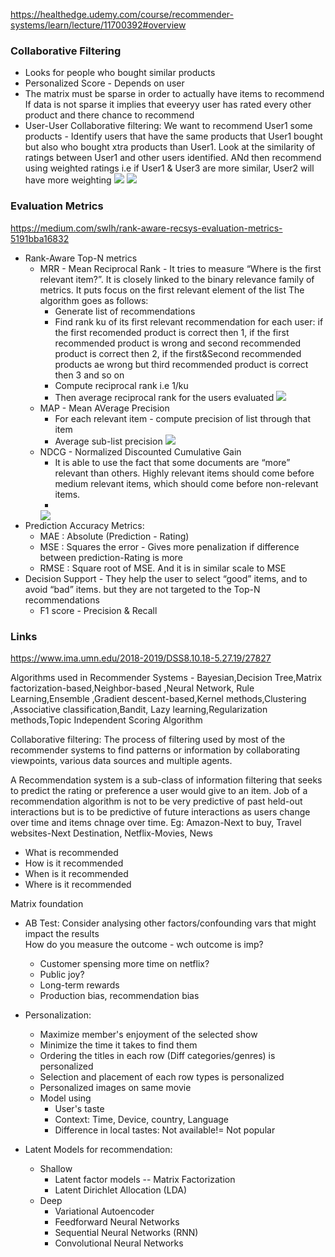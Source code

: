 https://healthedge.udemy.com/course/recommender-systems/learn/lecture/11700392#overview

### Collaborative Filtering
* Looks for people who bought similar products
* Personalized Score - Depends on user
* The matrix must be sparse in order to actually have items to recommend If data is not sparse it implies that eveeryy user has rated every other product and there chance to recommend
* User-User Collaborative filtering: We want to recommend User1 some products - Identify users that have the same products that User1 bought but also who bought xtra products than User1. Look at the similarity of ratings between User1 and other users identified. ANd then recommend using weighted ratings i.e if User1 & User3 are more similar, User2 will have more weighting 
![](https://miro.medium.com/max/963/1*aSq9viZGEYiWwL9uJ3Recw.png)
![](https://miro.medium.com/max/1375/1*YGlwilDLSG10HWf3u28ErQ.png)


### Evaluation Metrics
https://medium.com/swlh/rank-aware-recsys-evaluation-metrics-5191bba16832 </br>
* Rank-Aware Top-N metrics
  * MRR - Mean Reciprocal Rank - It tries to measure “Where is the first relevant item?”. It is closely linked to the binary relevance family of metrics. It puts focus on the first relevant element of the list The algorithm goes as follows: 
    * Generate list of recommendations
    * Find rank ku of its first relevant recommendation for each user: if the first recomended product is correct then 1, if the first recommended product is wrong and second recommended product is correct then 2, if the first&Second recommended products ae wrong but third recommended product is correct then 3 and so on
    * Compute reciprocal rank i.e 1/ku
    * Then average reciprocal rank for the users evaluated
    ![](https://miro.medium.com/max/884/1*dR24Drmb9J5BLZp8ffjOGA.png)
  * MAP - Mean AVerage Precision
    * For each relevant item - compute precision of list through that item
    * Average sub-list precision
    ![](https://miro.medium.com/max/963/1*0xdZ-NWJLlf3m4oyjh0K5g.png)
  * NDCG - Normalized Discounted Cumulative Gain
    * It is able to use the fact that some documents are “more” relevant than others. Highly relevant items should come before medium relevant items, which should come before non-relevant items.
    *
    ![](https://miro.medium.com/max/963/1*W6cQB2kozFxedqVu9lpSVw.png)
* Prediction Accuracy Metrics:
  * MAE : Absolute (Prediction - Rating)
  * MSE : Squares the error - Gives more penalization if difference between prediction-Rating is more
  * RMSE : Square root of MSE. And it is in similar scale to MSE 
* Decision Support - They help the user to select “good” items, and to avoid “bad” items. but they are not targeted to the Top-N recommendations
  * F1 score - Precision & Recall

  








### Links
https://www.ima.umn.edu/2018-2019/DSS8.10.18-5.27.19/27827

Algorithms used in Recommender Systems - Bayesian,Decision Tree,Matrix factorization-based,Neighbor-based ,Neural Network, Rule Learning,Ensemble ,Gradient descent-based,Kernel methods,Clustering ,Associative classification,Bandit, Lazy learning,Regularization methods,Topic Independent Scoring Algorithm <br/>

Collaborative filtering: The process of filtering used by most of the recommender systems to find patterns or information by collaborating viewpoints, various data sources and multiple agents. <br/>

A Recommendation system is a sub-class of information filtering that seeks to predict the rating or preference a user would give to an item. Job of a recommendation algorithm is not to be very predictive of past held-out interactions but is to be predictive of future interactions as users change over time and items chnage over time.
Eg: Amazon-Next to buy, Travel websites-Next Destination, Netflix-Movies, News
* What is recommended
* How is it recommended
* When is it recommended
* Where is it recommended

Matrix foundation 
* AB Test: Consider analysing other factors/confounding vars that might impact the results </br>
How do you measure the outcome - wch outcome is imp? 
  * Customer spensing more time on netflix?
  * Public joy?
  * Long-term rewards
  * Production bias, recommendation bias
  
* Personalization: 
  * Maximize member's enjoyment of the selected show
  * Minimize the time it takes to find them
  * Ordering the titles in each row (Diff categories/genres) is personalized
  * Selection and placement of each row types is personalized
  * Personalized images on same movie
  * Model using
    * User's taste
    * Context: Time, Device, country, Language
    * Difference in local tastes: Not available!= Not popular 

* Latent Models for recommendation:
  * Shallow
    * Latent factor models -- Matrix Factorization
    * Latent Dirichlet Allocation (LDA)
  * Deep
    * Variational Autoencoder
    * Feedforward Neural Networks
    * Sequential Neural Networks (RNN)
    * Convolutional Neural Networks
    
    
    
    


